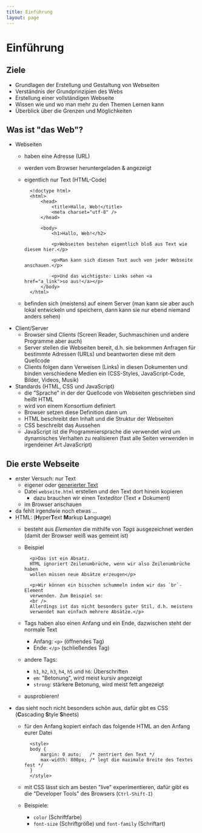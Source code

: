 ```yaml
---
title: Einführung
layout: page
---
```


# Einführung

## Ziele

* Grundlagen der Erstellung und Gestaltung von Webseiten
* Verständnis der Grundprinzipien des Webs
* Erstellung einer vollständigen Webseite
* Wissen wie und wo man mehr zu den Themen Lernen kann
* Überblick über die Grenzen und Möglichkeiten

## Was ist "das Web"?

* Webseiten
    - haben eine Adresse (URL)
    - werden vom Browser heruntergeladen & angezeigt
    - eigentlich nur Text (HTML-Code)
        
            <!doctype html>
            <html>
                <head>
                    <title>Hallo, Web!</title>
                    <meta charset="utf-8" />
                </head>
                
                <body>
                    <h1>Hallo, Web!</h2>
            
                    <p>Webseiten bestehen eigentlich bloß aus Text wie diesem hier.</p>
                    
                    <p>Man kann sich diesen Text auch von jeder Webseite anschauen.</p>

                    <p>Und das wichtigste: Links sehen <a href="a_link">so aus!</a></p>
                </body>
            </html>
    - befinden sich (meistens) auf einem Server (man kann sie aber auch
      lokal entwickeln und speichern, dann kann sie nur ebend niemand
      anders sehen)
* Client/Server
    - Browser sind Clients (Screen Reader, Suchmaschinen und andere
      Programme aber auch)
    - Server stellen die Webseiten bereit, d.h. sie bekommen Anfragen
      für bestimmte Adressen (URLs) und beantworten diese mit dem
      Quellcode
    - Clients folgen dann Verweisen (Links) in diesen Dokumenten und
      binden verschiedene Medien ein (CSS-Styles, JavaScript-Code,
      Bilder, Videos, Musik)
* Standards (HTML, CSS und JavaScript)
    - die "Sprache" in der der Quellcode von Webseiten geschrieben sind
      heißt HTML
    - wird von einem Konsortium definiert
    - Browser setzen diese Definition dann um
    - HTML beschreibt den Inhalt und die Struktur der Webseiten
    - CSS beschreibt das Aussehen
    - JavaScript ist die Programmiersprache die verwendet wird um
      dynamisches Verhalten zu realisieren (fast alle Seiten verwenden
      in irgendeiner Art JavaScript)

## Die erste Webseite

* erster Versuch: nur Text
    - eigener oder [generierter Text](http://loripsum.net/api/5/plaintext)
    - Datei `webseite.html` erstellen und den Text dort hinein kopieren
        * dazu brauchen wir einen Texteditor (Text ≠ Dokument)
    - im Browser anschauen
* da fehlt irgendwie noch etwas ...
* HTML: (**H**yper**T**ext **M**arkup **L**anguage)
    - besteht aus *Elementen* die mithilfe von *Tags* ausgezeichnet werden
        (damit der Browser weiß was gemeint ist)
    - Beispiel

            <p>Das ist ein Absatz.
            HTML ignoriert Zeilenumbrüche, wenn wir also Zeilenumbrüche haben
            wollen müssen neue Absätze erzeugen</p>

            <p>Wir können ein bisschen schummeln indem wir das `br`-Element
            verwenden. Zum Beispiel so:
            <br />
            Allerdings ist das nicht besonders guter Stil, d.h. meistens
            verwendet man einfach mehrere Absätze.</p>
    - Tags haben also einen Anfang und ein Ende, dazwischen steht der normale
        Text
        * Anfang: `<p>` (öffnendes Tag)
        * Ende: `</p>` (schließendes Tag)
    - andere Tags:
        * `h1`, `h2`, `h3`, `h4`, `h5` und `h6`: Überschriften
        * `em`: "Betonung", wird meist kursiv angezeigt
        * `strong`: stärkere Betonung, wird meist fett angezeigt
    - ausprobieren!
* das sieht noch nicht besonders schön aus, dafür gibt es CSS
    (**C**ascading **S**tyle **S**heets)
    - für den Anfang kopiert einfach das folgende HTML an den Anfang eurer Datei

            <style>
            body {
                margin: 0 auto;   /* zentriert den Text */
                max-width: 800px; /* legt die maximale Breite des Textes fest */
            }
            </style>
    - mit CSS lässt sich am besten "live" experimentieren, dafür gibt es die
        "Developer Tools" des Browsers (`Ctrl-Shift-I`)
    - Beispiele:
        * `color` (Schriftfarbe)
        * `font-size` (Schriftgröße) und `font-family` (Schriftart)
